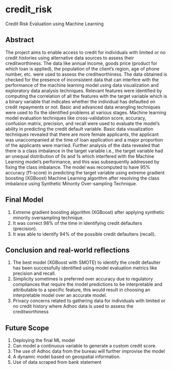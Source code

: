 # credit_risk
Credit Risk Evaluation using Machine Learning

## Abstract
The project aims to enable access to credit for individuals with limited or no credit histories using alternative data sources to assess their creditworthiness. The data like annual income, goods price (product for which loan is applied), the population of the client’s region, age of phone number, etc. were used to assess the creditworthiness. The data obtained is checked for the presence of inconsistent data that can interfere with the performance of the machine learning model using data visualization and exploratory data analysis techniques. Relevant features were identified by computing the correlation of all the features with the target variable which is a binary variable that indicates whether the individual has defaulted on credit repayments or not. Basic and advanced data wrangling techniques were used to fix the identified problems at various stages. Machine learning model evaluation techniques like cross-validation score, accuracy, confusion matrix, precision, and recall were used to evaluate the model’s ability in predicting the credit default variable. Basic data visualization techniques revealed that there are more female applicants, the applicant was unaccompanied at the time of loan application and a major proportion of the applicants were married. Further analysis of the data revealed that there is a class imbalance in the target variable i.e., the target variable had an unequal distribution of 0s and 1s which interfered with the Machine Learning model’s performance, and this was subsequently addressed by fixing the class imbalance. The model was recomputed to have 95% accuracy (f1-score) in predicting the target variable using extreme gradient boosting (XGBoost) Machine Learning algorithm after resolving the class imbalance using Synthetic Minority Over-sampling Technique. 

## Final Model
1. Extreme gradient boosting algorithm (XGBoost) after applying synthetic minority oversampling technique.
2. It was correct 98% of the time in identifying credit defaulters (precision).
3. It was able to identify 94% of the possible credit defaulters (recall).


## Conclusion and real-world reflections
1.	The best model (XGBoost with SMOTE) to identify the credit defaulter has been successfully identified using model evaluation metrics like precision and recall.
2.	Simplicity sometimes is preferred over accuracy due to regulatory compliances that require the model predictions to be interpretable and attributable to a specific feature, this would result in choosing an interpretable model over an accurate model.
3.	Privacy concerns related to gathering data for individuals with limited or no credit history where Adhoc data is used to assess the creditworthiness

## Future Scope
1.	Deploying the final ML model 
2.	Can model a continuous variable to generate a custom credit score.
3.	The use of Adhoc data from the bureau will further improvise the model
4.	A dynamic model based on geospatial information.
5.	Use of data scraped from bank statement

